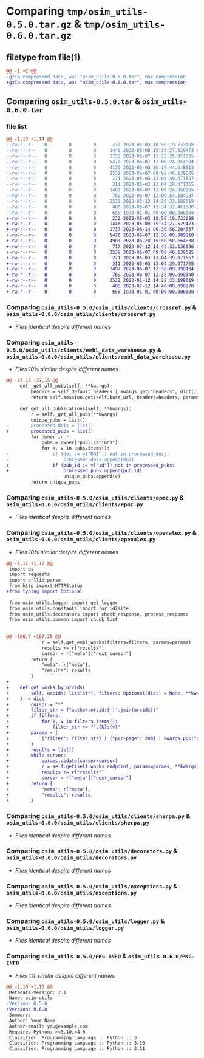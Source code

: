 # Comparing `tmp/osim_utils-0.5.0.tar.gz` & `tmp/osim_utils-0.6.0.tar.gz`

## filetype from file(1)

```diff
@@ -1 +1 @@
-gzip compressed data, was "osim_utils-0.5.0.tar", max compression
+gzip compressed data, was "osim_utils-0.6.0.tar", max compression
```

## Comparing `osim_utils-0.5.0.tar` & `osim_utils-0.6.0.tar`

### file list

```diff
@@ -1,13 +1,14 @@
--rw-r--r--   0        0        0      232 2023-05-03 10:56:19.733098 osim_utils-0.5.0/README.md
--rw-r--r--   0        0        0     1446 2023-05-08 15:34:27.529473 osim_utils-0.5.0/osim_utils/clients/crossref.py
--rw-r--r--   0        0        0     1732 2023-06-07 12:22:25.951705 osim_utils-0.5.0/osim_utils/clients/embl_data_warehouse.py
--rw-r--r--   0        0        0     5470 2023-06-07 12:06:24.954904 osim_utils-0.5.0/osim_utils/clients/epmc.py
--rw-r--r--   0        0        0     4130 2023-05-03 16:19:44.648513 osim_utils-0.5.0/osim_utils/clients/openalex.py
--rw-r--r--   0        0        0     2539 2023-06-07 09:08:46.139525 osim_utils-0.5.0/osim_utils/clients/sherpa.py
--rw-r--r--   0        0        0      271 2023-05-03 13:04:39.071567 osim_utils-0.5.0/osim_utils/common.py
--rw-r--r--   0        0        0      311 2023-05-03 13:04:39.071765 osim_utils-0.5.0/osim_utils/constants.py
--rw-r--r--   0        0        0     1497 2023-06-07 12:06:24.960205 osim_utils-0.5.0/osim_utils/decorators.py
--rw-r--r--   0        0        0      769 2023-06-07 12:00:54.184987 osim_utils-0.5.0/osim_utils/exceptions.py
--rw-r--r--   0        0        0     2532 2023-01-12 14:22:33.188019 osim_utils-0.5.0/osim_utils/logger.py
--rw-r--r--   0        0        0      408 2023-06-07 12:34:32.461580 osim_utils-0.5.0/pyproject.toml
--rw-r--r--   0        0        0      658 1970-01-01 00:00:00.000000 osim_utils-0.5.0/PKG-INFO
+-rw-r--r--   0        0        0      232 2023-05-03 10:56:19.733098 osim_utils-0.6.0/README.md
+-rw-r--r--   0        0        0     1446 2023-05-08 15:34:27.529473 osim_utils-0.6.0/osim_utils/clients/crossref.py
+-rw-r--r--   0        0        0     1737 2023-06-14 09:36:56.204537 osim_utils-0.6.0/osim_utils/clients/embl_data_warehouse.py
+-rw-r--r--   0        0        0     5470 2023-06-07 12:38:09.089910 osim_utils-0.6.0/osim_utils/clients/epmc.py
+-rw-r--r--   0        0        0     4903 2023-06-28 15:50:58.664838 osim_utils-0.6.0/osim_utils/clients/openalex.py
+-rw-r--r--   0        0        0      717 2023-07-12 14:43:33.136096 osim_utils-0.6.0/osim_utils/clients/ror.py
+-rw-r--r--   0        0        0     2539 2023-06-07 09:08:46.139525 osim_utils-0.6.0/osim_utils/clients/sherpa.py
+-rw-r--r--   0        0        0      271 2023-05-03 13:04:39.071567 osim_utils-0.6.0/osim_utils/common.py
+-rw-r--r--   0        0        0      311 2023-05-03 13:04:39.071765 osim_utils-0.6.0/osim_utils/constants.py
+-rw-r--r--   0        0        0     1497 2023-06-07 12:38:09.090134 osim_utils-0.6.0/osim_utils/decorators.py
+-rw-r--r--   0        0        0      769 2023-06-07 12:38:09.090340 osim_utils-0.6.0/osim_utils/exceptions.py
+-rw-r--r--   0        0        0     2532 2023-01-12 14:22:33.188019 osim_utils-0.6.0/osim_utils/logger.py
+-rw-r--r--   0        0        0      408 2023-07-12 14:46:00.090278 osim_utils-0.6.0/pyproject.toml
+-rw-r--r--   0        0        0      658 1970-01-01 00:00:00.000000 osim_utils-0.6.0/PKG-INFO
```

### Comparing `osim_utils-0.5.0/osim_utils/clients/crossref.py` & `osim_utils-0.6.0/osim_utils/clients/crossref.py`

 * *Files identical despite different names*

### Comparing `osim_utils-0.5.0/osim_utils/clients/embl_data_warehouse.py` & `osim_utils-0.6.0/osim_utils/clients/embl_data_warehouse.py`

 * *Files 10% similar despite different names*

```diff
@@ -37,15 +37,15 @@
     def _get_all_pubs(self, **kwargs):
         headers = self.default_headers | kwargs.get("headers", dict())
         return self.session.get(self.base_url, headers=headers, params={"all": "true"})
 
     def get_all_publications(self, **kwargs):
         r = self._get_all_pubs(**kwargs)
         unique_pubs = list()
-        processed_dois = list()
+        processed_pubs = list()
         for owner in r:
             pubs = owner["publications"]
             for k, v in pubs.items():
-                if (doi := v["DOI"]) not in processed_dois:
-                    processed_dois.append(doi)
+                if (pub_id := v["id"]) not in processed_pubs:
+                    processed_pubs.append(pub_id)
                     unique_pubs.append(v)
         return unique_pubs
```

### Comparing `osim_utils-0.5.0/osim_utils/clients/epmc.py` & `osim_utils-0.6.0/osim_utils/clients/epmc.py`

 * *Files identical despite different names*

### Comparing `osim_utils-0.5.0/osim_utils/clients/openalex.py` & `osim_utils-0.6.0/osim_utils/clients/openalex.py`

 * *Files 10% similar despite different names*

```diff
@@ -1,11 +1,12 @@
 import os
 import requests
 import urllib.parse
 from http import HTTPStatus
+from typing import Optional
 
 from osim_utils.logger import get_logger
 from osim_utils.constants import ror_id2site
 from osim_utils.decorators import check_response, process_response
 from osim_utils.common import chunk_list
 
 
@@ -106,7 +107,29 @@
             r = self.get_embl_works(filters=filters, params=params)
             results += r["results"]
             cursor = r["meta"]["next_cursor"]
         return {
             "meta": r["meta"],
             "results": results,
         }
+
+    def get_works_by_orcids(
+        self, orcids: list[str], filters: Optional[dict] = None, **kwargs
+    ) -> dict:
+        cursor = "*"
+        filter_str = f"author.orcid:{'|'.join(orcids)}"
+        if filters:
+            for k, v in filters.items():
+                filter_str += f",{k}:{v}"
+        params = (
+            {"filter": filter_str} | {"per-page": 200} | kwargs.pop("params", dict())
+        )
+        results = list()
+        while cursor:
+            params.update(cursor=cursor)
+            r = self.get(self.works_endpoint, params=params, **kwargs)
+            results += r["results"]
+            cursor = r["meta"]["next_cursor"]
+        return {
+            "meta": r["meta"],
+            "results": results,
+        }
```

### Comparing `osim_utils-0.5.0/osim_utils/clients/sherpa.py` & `osim_utils-0.6.0/osim_utils/clients/sherpa.py`

 * *Files identical despite different names*

### Comparing `osim_utils-0.5.0/osim_utils/decorators.py` & `osim_utils-0.6.0/osim_utils/decorators.py`

 * *Files identical despite different names*

### Comparing `osim_utils-0.5.0/osim_utils/exceptions.py` & `osim_utils-0.6.0/osim_utils/exceptions.py`

 * *Files identical despite different names*

### Comparing `osim_utils-0.5.0/osim_utils/logger.py` & `osim_utils-0.6.0/osim_utils/logger.py`

 * *Files identical despite different names*

### Comparing `osim_utils-0.5.0/PKG-INFO` & `osim_utils-0.6.0/PKG-INFO`

 * *Files 1% similar despite different names*

```diff
@@ -1,10 +1,10 @@
 Metadata-Version: 2.1
 Name: osim-utils
-Version: 0.5.0
+Version: 0.6.0
 Summary: 
 Author: Your Name
 Author-email: you@example.com
 Requires-Python: >=3.10,<4.0
 Classifier: Programming Language :: Python :: 3
 Classifier: Programming Language :: Python :: 3.10
 Classifier: Programming Language :: Python :: 3.11
```

